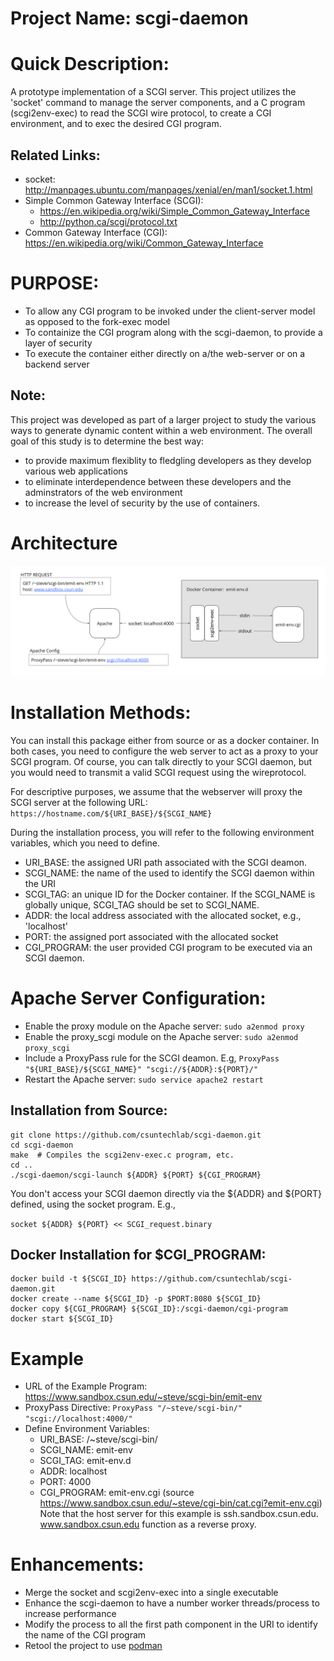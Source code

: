 # Project Name: scgi-daemon

# Quick Description:
A prototype implementation of a SCGI server.  This project utilizes the 'socket' command to manage the server components, and a C program (scgi2env-exec) to read the SCGI wire protocol, to create a CGI environment, and to exec the desired CGI program.

## Related Links:
* socket: http://manpages.ubuntu.com/manpages/xenial/en/man1/socket.1.html
* Simple Common Gateway Interface (SCGI):
  * https://en.wikipedia.org/wiki/Simple_Common_Gateway_Interface
  * http://python.ca/scgi/protocol.txt
* Common Gateway Interface (CGI): https://en.wikipedia.org/wiki/Common_Gateway_Interface

# PURPOSE:
*	To allow any CGI program to be invoked under the client-server model as opposed to the fork-exec model
* To containize the CGI program along with the scgi-daemon, to provide a layer of security
* To execute the container either directly on a/the web-server or on a backend server

## Note:
This project was developed as part of a larger project to study the various ways to generate dynamic content within a web environment. The overall goal of this study is to determine the best way:
* to provide maximum flexiblity to fledgling developers as they develop various web applications
* to eliminate interdependence between these developers and the adminstrators of the web environment
* to increase the level of security by the use of containers.

# Architecture
![Architectural Diagram of the SGI Daemon](/images/architecture.png)

# Installation Methods:
You can install this package either from source or as a docker container.  In both cases, you need to configure the web server to act as a proxy to your SCGI program.  Of course, you can talk directly to your SCGI daemon, but you would need to transmit a valid SCGI request using the wireprotocol.

For descriptive purposes, we assume that the webserver will proxy the SCGI server at the following URL: `https://hostname.com/${URI_BASE}/${SCGI_NAME}`

During the installation process, you will refer to the following environment variables, which you need to define.
* URI_BASE: the assigned URI path associated with the SCGI deamon.
* SCGI_NAME: the name of the used to identify the SCGI daemon within the URI
* SCGI_TAG: an unique ID for the Docker container. If the SCGI_NAME is globally unique, SCGI_TAG should be set to SCGI_NAME.
* ADDR: the local address associated with the allocated socket, e.g., 'localhost'
* PORT: the assigned port associated with the allocated socket
* CGI_PROGRAM: the user provided CGI program to be executed via an SCGI daemon.


# Apache Server Configuration:
* Enable the proxy module on the Apache server: `sudo a2enmod proxy`
* Enable the proxy_scgi module on the Apache server: `sudo a2enmod proxy_scgi`
* Include a ProxyPass rule for the SCGI deamon.  E.g, `ProxyPass "${URI_BASE}/${SCGI_NAME}" "scgi://${ADDR}:${PORT}/"`
* Restart the Apache server: `sudo service apache2 restart`

## Installation from Source:
```
git clone https://github.com/csuntechlab/scgi-daemon.git
cd scgi-daemon
make  # Compiles the scgi2env-exec.c program, etc.
cd ..
./scgi-daemon/scgi-launch ${ADDR} ${PORT} ${CGI_PROGRAM} 
```
You don't access your SCGI daemon directly via the ${ADDR} and ${PORT} defined, using the socket program. E.g.,

```socket ${ADDR} ${PORT} << SCGI_request.binary```

## Docker Installation for $CGI_PROGRAM:
```
docker build -t ${SCGI_ID} https://github.com/csuntechlab/scgi-daemon.git
docker create --name ${SCGI_ID} -p $PORT:8080 ${SCGI_ID}
docker copy ${CGI_PROGRAM} ${SCGI_ID}:/scgi-daemon/cgi-program
docker start ${SCGI_ID}
```


# Example
* URL of the Example Program:  https://www.sandbox.csun.edu/~steve/scgi-bin/emit-env
* ProxyPass Directive:  `ProxyPass "/~steve/scgi-bin/" "scgi://localhost:4000/"`
* Define Environment Variables:
  * URI_BASE: /~steve/scgi-bin/
  * SCGI_NAME: emit-env
  * SCGI_TAG: emit-env.d
  * ADDR: localhost
  * PORT: 4000
  * CGI_PROGRAM: emit-env.cgi (source https://www.sandbox.csun.edu/~steve/cgi-bin/cat.cgi?emit-env.cgi)
 Note that the host server for this example is ssh.sandbox.csun.edu.  www.sandbox.csun.edu function as a reverse proxy.


# Enhancements:
* Merge the socket and scgi2env-exec into a single executable
* Enhance the scgi-daemon to have a number worker threads/process to increase performance
* Modify the process to all the first path component in the URI to identify the name of the CGI program
* Retool the project to use [podman](http://docs.podman.io/en/latest/)
   
